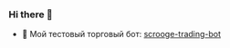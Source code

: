 ### Hi there 👋

- 🤑 Мой тестовый торговый бот: [scrooge-trading-bot](https://github.com/fiza1160/scrooge-trading-bot)

<!--
**fiza1160/fiza1160** is a ✨ _special_ ✨ repository because its `README.md` (this file) appears on your GitHub profile.

Here are some ideas to get you started:

- 🔭 I’m currently working on ...
- 🌱 I’m currently learning ...
- 👯 I’m looking to collaborate on ...
- 🤔 I’m looking for help with ...
- 💬 Ask me about ...
- 📫 How to reach me: ...
- 😄 Pronouns: ...
- ⚡ Fun fact: ...
-->
